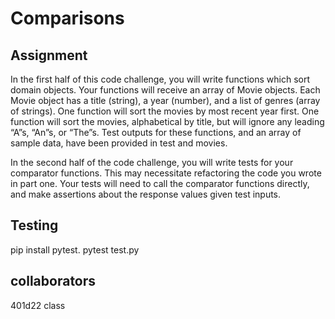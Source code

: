 # Comparisons

## Assignment

In the first half of this code challenge, you will write functions which sort domain objects. Your functions will receive an array of Movie objects. Each Movie object has a title (string), a year (number), and a list of genres (array of strings). One function will sort the movies by most recent year first. One function will sort the movies, alphabetical by title, but will ignore any leading “A”s, “An”s, or “The”s. Test outputs for these functions, and an array of sample data, have been provided in test and movies.

In the second half of the code challenge, you will write tests for your comparator functions. This may necessitate refactoring the code you wrote in part one. Your tests will need to call the comparator functions directly, and make assertions about the response values given test inputs.

## Testing

pip install pytest.
pytest test.py

## collaborators

401d22 class
